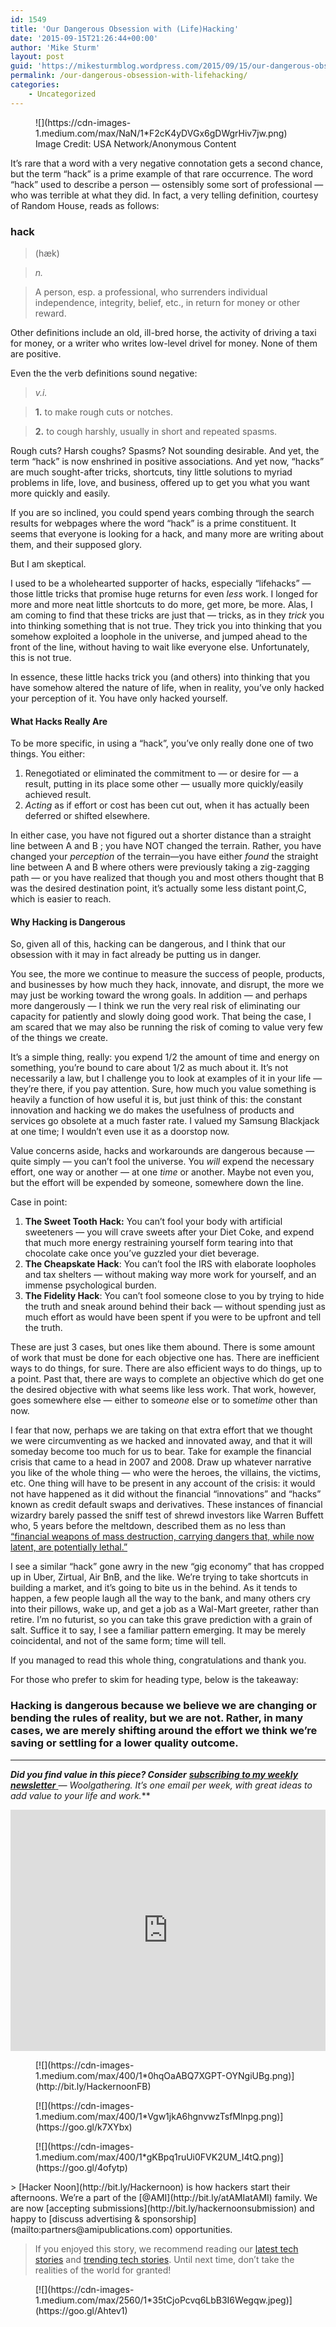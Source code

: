 ```yaml
---
id: 1549
title: 'Our Dangerous Obsession with (Life)Hacking'
date: '2015-09-15T21:26:44+00:00'
author: 'Mike Sturm'
layout: post
guid: 'https://mikesturmblog.wordpress.com/2015/09/15/our-dangerous-obsession-with-lifehacking/'
permalink: /our-dangerous-obsession-with-lifehacking/
categories:
    - Uncategorized
---
```


<figure class="wp-caption">![](https://cdn-images-1.medium.com/max/NaN/1*F2cK4yDVGx6gDWgrHiv7jw.png)<figcaption class="wp-caption-text">Image Credit: USA Network/Anonymous Content</figcaption></figure>It’s rare that a word with a very negative connotation gets a second chance, but the term “hack” is a prime example of that rare occurrence. The word “hack” used to describe a person — ostensibly some sort of professional — who was terrible at what they did. In fact, a very telling definition, courtesy of Random House, reads as follows:

### hack

> (hæk)

> *n.*

> A person, esp. a professional, who surrenders individual independence, integrity, belief, etc., in return for money or other reward.

Other definitions include an old, ill-bred horse, the activity of driving a taxi for money, or a writer who writes low-level drivel for money. None of them are positive.

Even the the verb definitions sound negative:

> *v.i.*

> **1.** to make rough cuts or notches.

> **2.** to cough harshly, usually in short and repeated spasms.

Rough cuts? Harsh coughs? Spasms? Not sounding desirable. And yet, the term “hack” is now enshrined in positive associations. And yet now, “hacks” are much sought-after tricks, shortcuts, tiny little solutions to myriad problems in life, love, and business, offered up to get you what you want more quickly and easily.

If you are so inclined, you could spend years combing through the search results for webpages where the word “hack” is a prime constituent. It seems that everyone is looking for a hack, and many more are writing about them, and their supposed glory.

But I am skeptical.

I used to be a wholehearted supporter of hacks, especially “lifehacks” — those little tricks that promise huge returns for even *less* work. I longed for more and more neat little shortcuts to do more, get more, be more. Alas, I am coming to find that these tricks are just that — tricks, as in they *trick* you into thinking something that is not true. They trick you into thinking that you somehow exploited a loophole in the universe, and jumped ahead to the front of the line, without having to wait like everyone else. Unfortunately, this is not true.

In essence, these little hacks trick you (and others) into thinking that you have somehow altered the nature of life, when in reality, you’ve only hacked your perception of it. You have only hacked yourself.

#### What Hacks Really Are

To be more specific, in using a “hack”, you’ve only really done one of two things. You either:

1. Renegotiated or eliminated the commitment to — or desire for — a result, putting in its place some other — usually more quickly/easily achieved result.
2. *Acting* as if effort or cost has been cut out, when it has actually been deferred or shifted elsewhere.

In either case, you have not figured out a shorter distance than a straight line between A and B ; you have NOT changed the terrain. Rather, you have changed your *perception* of the terrain—you have either *found* the straight line between A and B where others were previously taking a zig-zagging path — or you have realized that though you and most others thought that B was the desired destination point, it’s actually some less distant point,C, which is easier to reach.

#### Why Hacking is Dangerous

So, given all of this, hacking can be dangerous, and I think that our obsession with it may in fact already be putting us in danger.

You see, the more we continue to measure the success of people, products, and businesses by how much they hack, innovate, and disrupt, the more we may just be working toward the wrong goals. In addition — and perhaps more dangerously — I think we run the very real risk of eliminating our capacity for patiently and slowly doing good work. That being the case, I am scared that we may also be running the risk of coming to value very few of the things we create.

It’s a simple thing, really: you expend 1/2 the amount of time and energy on something, you’re bound to care about 1/2 as much about it. It’s not necessarily a law, but I challenge you to look at examples of it in your life — they’re there, if you pay attention. Sure, how much you value something is heavily a function of how useful it is, but just think of this: the constant innovation and hacking we do makes the usefulness of products and services go obsolete at a much faster rate. I valued my Samsung Blackjack at one time; I wouldn’t even use it as a doorstop now.

Value concerns aside, hacks and workarounds are dangerous because — quite simply — you can’t fool the universe. You *will* expend the necessary effort, one way or another — at one *time* or another. Maybe not even you, but the effort will be expended by someone, somewhere down the line.

Case in point:

1. **The Sweet Tooth Hack:** You can’t fool your body with artificial sweeteners — you will crave sweets after your Diet Coke, and expend that much more energy restraining yourself form tearing into that chocolate cake once you’ve guzzled your diet beverage.
2. **The Cheapskate Hack**: You can’t fool the IRS with elaborate loopholes and tax shelters — without making way more work for yourself, and an immense psychological burden.
3. **The Fidelity Hack**: You can’t fool someone close to you by trying to hide the truth and sneak around behind their back — without spending just as much effort as would have been spent if you were to be upfront and tell the truth.

These are just 3 cases, but ones like them abound. There is some amount of work that must be done for each objective one has. There are inefficient ways to do things, for sure. There are also efficient ways to do things, up to a point. Past that, there are ways to complete an objective which do get one the desired objective with what seems like less work. That work, however, goes somewhere else — either to some*one* else or to some*time* other than now.

I fear that now, perhaps we are taking on that extra effort that we thought we were circumventing as we hacked and innovated away, and that it will someday become too much for us to bear. Take for example the financial crisis that came to a head in 2007 and 2008. Draw up whatever narrative you like of the whole thing — who were the heroes, the villains, the victims, etc. One thing will have to be present in any account of the crisis: it would not have happened as it did without the financial “innovations” and “hacks” known as credit default swaps and derivatives. These instances of financial wizardry barely passed the sniff test of shrewd investors like Warren Buffett who, 5 years before the meltdown, described them as no less than [“financial weapons of mass destruction, carrying dangers that, while now latent, are potentially lethal.”](http://www.berkshirehathaway.com/2002ar/2002ar.pdf)

I see a similar “hack” gone awry in the new “gig economy” that has cropped up in Uber, Zirtual, Air BnB, and the like. We’re trying to take shortcuts in building a market, and it’s going to bite us in the behind. As it tends to happen, a few people laugh all the way to the bank, and many others cry into their pillows, wake up, and get a job as a Wal-Mart greeter, rather than retire. I’m no futurist, so you can take this grave prediction with a grain of salt. Suffice it to say, I see a familiar pattern emerging. It may be merely coincidental, and not of the same form; time will tell.

If you managed to read this whole thing, congratulations and thank you.

For those who prefer to skim for heading type, below is the takeaway:

### Hacking is dangerous because we believe we are changing or bending the rules of reality, but we are not. Rather, in many cases, we are merely shifting around the effort we think we’re saving or settling for a lower quality outcome.

---

***Did you find value in this piece? Consider*** [***subscribing to my weekly newsletter*** ](http://eepurl.com/cTUcBP)***—* Woolgathering*. It’s one email per week, with great ideas to add value to your life and work.***

<iframe class="wp-embedded-content" data-secret="Nuwiu3FzqR" frameborder="0" height="386" loading="lazy" sandbox="allow-scripts" scrolling="no" security="restricted" src="https://upscri.be/f/61f5e9?as_embed=true#?secret=Nuwiu3FzqR" title="Subscribe to Woolgathering" width="100%"></iframe>

<figure>[![](https://cdn-images-1.medium.com/max/400/1*0hqOaABQ7XGPT-OYNgiUBg.png)](http://bit.ly/HackernoonFB)</figure><figure>[![](https://cdn-images-1.medium.com/max/400/1*Vgw1jkA6hgnvwzTsfMlnpg.png)](https://goo.gl/k7XYbx)</figure><figure>[![](https://cdn-images-1.medium.com/max/400/1*gKBpq1ruUi0FVK2UM_I4tQ.png)](https://goo.gl/4ofytp)</figure>> [Hacker Noon](http://bit.ly/Hackernoon) is how hackers start their afternoons. We’re a part of the [@AMI](http://bit.ly/atAMIatAMI) family. We are now [accepting submissions](http://bit.ly/hackernoonsubmission) and happy to [discuss advertising &amp; sponsorship](mailto:partners@amipublications.com) opportunities.

> If you enjoyed this story, we recommend reading our [latest tech stories](http://bit.ly/hackernoonlatestt) and [trending tech stories](https://hackernoon.com/trending). Until next time, don’t take the realities of the world for granted!

<figure>[![](https://cdn-images-1.medium.com/max/2560/1*35tCjoPcvq6LbB3I6Wegqw.jpeg)](https://goo.gl/Ahtev1)</figure>